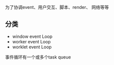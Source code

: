 为了协调event、用户交互、脚本、render、 网络等等

## 分类
- window event Loop
- worker event Loop
- worklet event Loop

事件循环有一个或多个task queue